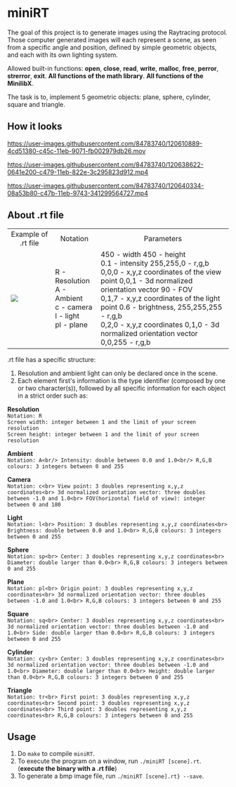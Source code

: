# miniRT
The goal of this project is to generate images using the Raytracing protocol. Those computer generated images will each represent a scene, as seen from a specific angle and position, defined by simple geometric objects, and each with its own lighting system.

Allowed built-in functions: **open**, **close**, **read**, **write**, **malloc**, **free**, **perror**, **strerror**, **exit**. **All functions of the math library**. **All functions of the MinilibX**.

The task is to, implement 5 geometric objects: plane, sphere, cylinder, square and triangle.

## How it looks

https://user-images.githubusercontent.com/84783740/120610889-4cd51380-c45c-11eb-9071-fb002979db26.mov

https://user-images.githubusercontent.com/84783740/120638622-0641e200-c479-11eb-822e-3c295823d912.mp4

https://user-images.githubusercontent.com/84783740/120640334-08a53b80-c47b-11eb-9743-341299564727.mp4


## About .rt file

<table>
  <tr>
    <td align="center">Example of .rt file</td>
    <td align="center">Notation</td>
    <td align="center">Parameters</td>
  </tr>
  <tr>
    <td><img src="https://user-images.githubusercontent.com/84783740/120661441-f1714880-c490-11eb-85df-ebe3dd03dcdb.png"></td>
    <td>R - Resolution<br>A - Ambient<br>c - camera<br>l - light<br>pl - plane</td>
    <td>450 - width 450 - height<br>0.1 - intensity 255,255,0 - r,g,b<br>0,0,0 - x,y,z coordinates of the view point
        0,0,1 - 3d normalized orientation vector 90 - FOV<br>0,1,7 - x,y,z coordinates of the light point 
        0.6 - brightness, 255,255,255 - r,g,b<br>0,2,0 - x,y,z coordinates 0,1,0 - 3d normalized orientation vector 
        0,0,255 - r,g,b</td>
  </tr>
</table>

.rt file has a specific structure:

1) Resolution and ambient light can only be declared once in the scene.
2) Each element first's information is the type identifier (composed by one or two character(s)), followed by all specific information for each object in a strict order such as:

**Resolution** <br>
`Notation: R` <br>
`Screen width: integer between 1 and the limit of your screen resolution`<br>
`Screen height: integer between 1 and the limit of your screen resolution`<br>

**Ambient**<br>
`Notation: A<br/>
Intensity: double between 0.0 and 1.0<br/>
R,G,B colours: 3 integers between 0 and 255`<br/>

**Camera**<br>
`Notation: c<br>
View point: 3 doubles representing x,y,z coordinates<br>
3d normalized orientation vector: three doubles between -1.0 and 1.0<br>
FOV(horizontal field of view): integer between 0 and 180`<br>

**Light**<br>
`Notation: l<br>
Position: 3 doubles representing x,y,z coordinates<br>
Brightness: double between 0.0 and 1.0<br>
R,G,B colours: 3 integers between 0 and 255`<br>

**Sphere**<br>
`Notation: sp<br>
Center: 3 doubles representing x,y,z coordinates<br>
Diameter: double larger than 0.0<br>
R,G,B colours: 3 integers between 0 and 255`<br>

**Plane**<br>
`Notation: pl<br>
Origin point: 3 doubles representing x,y,z coordinates<br>
3d normalized orientation vector: three doubles between -1.0 and 1.0<br>
R,G,B colours: 3 integers between 0 and 255`<br>

**Square**<br>
`Notation: sq<br>
Center: 3 doubles representing x,y,z coordinates<br>
3d normalized orientation vector: three doubles between -1.0 and 1.0<br>
Side: double larger than 0.0<br>
R,G,B colours: 3 integers between 0 and 255`<br>

**Cylinder**<br>
`Notation: cy<br>
Center: 3 doubles representing x,y,z coordinates<br>
3d normalized orientation vector: three doubles between -1.0 and 1.0<br>
Diameter: double larger than 0.0<br>
Height: double larger than 0.0<br>
R,G,B colours: 3 integers between 0 and 255`<br>

**Triangle**<br>
`Notation: tr<br>
First point: 3 doubles representing x,y,z coordinates<br>
Second point: 3 doubles representing x,y,z coordinates<br>
Third point: 3 doubles representing x,y,z coordinates<br>
R,G,B colours: 3 integers between 0 and 255`<br>

## Usage
1) Do `make` to compile `miniRT`.
2) To execute the program on a window, run `./miniRT [scene].rt`. (**execute the binary with a .rt file**)
3) To generate a bmp image file, run `./miniRT [scene].rt} --save`. 


